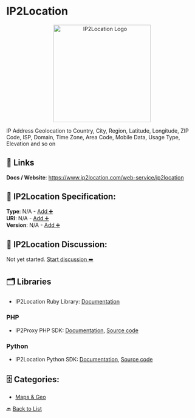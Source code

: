 # IP2Location
<p align="center">
    <img width="256" src="https://raw.githubusercontent.com/apis-list/apis-list/main/apis/ip2location/logo_256x256.png" alt="IP2Location Logo"/>
</p>
IP Address Geolocation to Country, City, Region, Latitude, Longitude, ZIP Code, ISP, Domain, Time Zone, Area Code, Mobile Data, Usage Type, Elevation and so on

##  🔗 Links
**Docs / Website**: https://www.ip2location.com/web-service/ip2location

## 🧬 IP2Location Specification:
**Type**: N/A - [Add ➕](https://github.com/apis-list/apis-list/edit/main/apis/ip2location/ip2location.yaml)  
**URI**: N/A - [Add ➕](https://github.com/apis-list/apis-list/edit/main/apis/ip2location/ip2location.yaml)  
**Version**: N/A - [Add ➕](https://github.com/apis-list/apis-list/edit/main/apis/ip2location/ip2location.yaml)

## 💬 IP2Location Discussion:
Not yet started. [Start discussion ➡️](https://github.com/apis-list/apis-list/discussions/new)

## 🗂️ Libraries
### 
- IP2Location Ruby Library: [Documentation](https://github.com/ezkl/ip2location)
### PHP
- IP2Proxy PHP SDK: [Documentation](https://www.ip2location.com/ip2proxy/developers/php-api), [Source code](https://github.com/ip2location/ip2proxy-php-api)
### Python
- IP2Location Python SDK: [Documentation](https://www.ip2location.com/developers/python), [Source code](https://github.com/chrislim2888/IP2Location-Python)


## 🗄️ Categories:
- [Maps & Geo](https://github.com/apis-list/apis-list#maps--geo-)

🔙  [Back to List](https://github.com/apis-list/apis-list)
